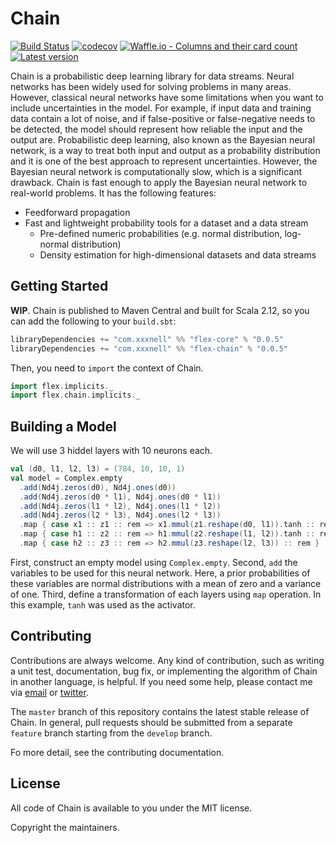 # Chain

[![Build Status](https://travis-ci.org/xxxnell/flex.svg?branch=master)](https://travis-ci.org/xxxnell/flex)
[![codecov](https://codecov.io/gh/xxxnell/flex/branch/master/graph/badge.svg)](https://codecov.io/gh/xxxnell/flex)
[![Waffle.io - Columns and their card count](https://badge.waffle.io/xxxnell/flex.svg?columns=to%20do)](https://waffle.io/xxxnell/flex)
[![Latest version](https://index.scala-lang.org/xxxnell/flex/flex/latest.svg)](https://index.scala-lang.org/xxxnell/flex/flex)


Chain is a probabilistic deep learning library for data streams. Neural networks has been widely used for solving problems in many areas. However, classical neural networks have some limitations when you want to include uncertainties in the model. For example, if input data and training data contain a lot of noise, and if false-positive or false-negative needs to be detected, the model should represent how reliable the input and the output are. Probabilistic deep learning, also known as the Bayesian neural network, is a way to treat both input and output as a probability distribution and it is one of  the best approach to represent uncertainties. However, the Bayesian neural network is computationally slow, which is a significant drawback. Chain is fast enough to apply the Bayesian neural network to real-world problems. It has the following features:

* Feedforward propagation
* Fast and lightweight probability tools for a dataset and a data stream
	* Pre-defined numeric probabilities (e.g. normal distribution, log-normal distribution)
	* Density estimation for high-dimensional datasets and data streams


## Getting Started

**WIP**. Chain is published to Maven Central and built for Scala 2.12, so you can add the following to your `build.sbt`:

``` scala
libraryDependencies += "com.xxxnell" %% "flex-core" % "0.0.5"
libraryDependencies += "com.xxxnell" %% "flex-chain" % "0.0.5"
```

Then, you need to `import` the context of Chain.

``` scala
import flex.implicits._
import flex.chain.implicits._
```


## Building a Model

We will use 3 hiddel layers with 10 neurons each.

``` scala
val (d0, l1, l2, l3) = (784, 10, 10, 1)
val model = Complex.empty
  .add(Nd4j.zeros(d0), Nd4j.ones(d0))
  .add(Nd4j.zeros(d0 * l1), Nd4j.ones(d0 * l1))
  .add(Nd4j.zeros(l1 * l2), Nd4j.ones(l1 * l2))
  .add(Nd4j.zeros(l2 * l3), Nd4j.ones(l2 * l3))
  .map { case x1 :: z1 :: rem => x1.mmul(z1.reshape(d0, l1)).tanh :: rem }
  .map { case h1 :: z2 :: rem => h1.mmul(z2.reshape(l1, l2)).tanh :: rem }
  .map { case h2 :: z3 :: rem => h2.mmul(z3.reshape(l2, l3)) :: rem }
```

First, construct an empty model using `Complex.empty`. Second, `add` the variables to be used for this neural network. Here, a prior probabilities of these variables are normal distributions with a mean of zero and a variance of one. Third, define a transformation of each layers using `map` operation. In this example, `tanh` was used as the activator.


## Contributing

Contributions are always welcome. Any kind of contribution, such as writing a unit test, documentation, bug fix, or implementing the algorithm of Chain in another language, is helpful. If you need some help, please contact me via [email](mailto:xxxxxnell@gmail.com) or [twitter](https://twitter.com/xxxnell).

The `master` branch of this repository contains the latest stable release of Chain. In general, pull requests should be submitted from a separate `feature` branch starting from the `develop` branch. 

Fo more detail, see the contributing documentation.


## License

All code of Chain is available to you under the MIT license. 

Copyright the maintainers.

